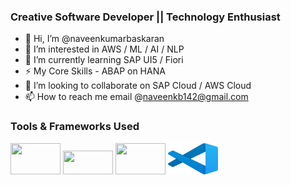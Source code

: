 ### Creative Software Developer || Technology Enthusiast

- 👋 Hi, I’m @naveenkumarbaskaran
- 👀 I’m interested in AWS / ML / AI / NLP
- 🌱 I’m currently learning SAP UI5 / Fiori
- ⚡ My Core Skills - ABAP on HANA
- 💞️ I’m looking to collaborate on SAP Cloud / AWS Cloud
- 📫 How to reach me email @naveenkb142@gmail.com 

 ### Tools & Frameworks Used
<p>
<img src="https://github.com/naveenkumarbaskaran/Images/blob/main/sap.png" width ="80" height="50" >
<img src="https://github.com/naveenkumarbaskaran/Images/blob/main/ui5.png" width ="80" height="38" >
<img src="https://github.com/naveenkumarbaskaran/Images/blob/main/eclipse.png" width ="80" height="50" >
<img src="https://raw.githubusercontent.com/github/explore/80688e429a7d4ef2fca1e82350fe8e3517d3494d/topics/visual-studio-code/visual-studio-code.png" width ="80" height="50" >
</p>



<!---
naveenkumarbaskaran/naveenkumarbaskaran is a ✨ special ✨ repository because its `README.md` (this file) appears on your GitHub profile.
You can click the Preview link to take a look at your changes.
--->

